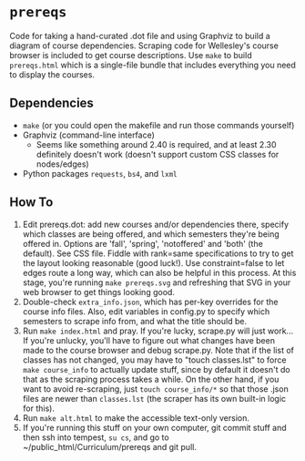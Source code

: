 # `prereqs`

Code for taking a hand-curated .dot file and using Graphviz to build a
diagram of course dependencies. Scraping code for Wellesley's course
browser is included to get course descriptions. Use `make` to build
`prereqs.html` which is a single-file bundle that includes everything you
need to display the courses.

## Dependencies

- `make` (or you could open the makefile and run those commands yourself)
- Graphviz (command-line interface)
    * Seems like something around 2.40 is required, and at least 2.30
      definitely doesn't work (doesn't support custom CSS classes for
      nodes/edges)
- Python packages `requests`, `bs4`, and `lxml`

## How To

1. Edit prereqs.dot: add new courses and/or dependencies there,
   specify which classes are being offered, and which semesters
   they're being offered in. Options are 'fall', 'spring',
   'notoffered' and 'both' (the default). See CSS file. Fiddle with
   rank=same specifications to try to get the layout looking
   reasonable (good luck!). Use constraint=false to let edges route a
   long way, which can also be helpful in this process.  At this
   stage, you're running `make prereqs.svg` and refreshing that SVG in
   your web browser to get things looking good.
2. Double-check `extra_info.json`, which has per-key overrides for the
   course info files. Also, edit variables in config.py to specify which
   semesters to scrape info from, and what the title should be.
3. Run `make index.html` and pray. If you're lucky, scrape.py will just
   work... If you're unlucky, you'll have to figure out what changes have
   been made to the course browser and debug scrape.py. Note that if the
   list of classes has not changed, you may have to "touch classes.lst"
   to force `make course_info` to actually update stuff, since by default
   it doesn't do that as the scraping process takes a while. On the other
   hand, if you want to avoid re-scraping, just `touch course_info/*` so
   that those .json files are newer than `classes.lst` (the scraper has
   its own built-in logic for this).
4. Run `make alt.html` to make the accessible text-only version.
5. If you're running this stuff on your own computer, git commit stuff
   and then ssh into tempest, `su cs`, and go to
   ~/public_html/Curriculum/prereqs and git pull.
